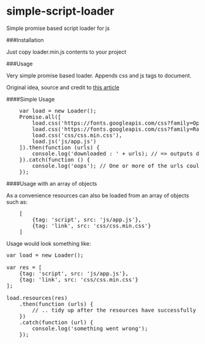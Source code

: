 # simple-script-loader

Simple promise based script loader for js

###Installation

Just copy loader.min.js contents to your project

###Usage

Very simple promise based loader. Appends css and js tags to document.

Original idea, source and credit to [this article](https://davidwalsh.name/javascript-loader)

####Simple Usage

<pre>
    var load = new Loader();
    Promise.all([
        load.css('https://fonts.googleapis.com/css?family=Open+Sans:400,600'),
        load.css('https://fonts.googleapis.com/css?family=Raleway:400,100,200,300,500,600'),
        load.css('css/css.min.css'),
        load.js('js/app.js')
    ]).then(function (urls) {
        console.log('downloaded : ' + urls); // => outputs downloaded : http....
    }).catch(function () {
        console.log('oops'); // One or more of the urls could not be downloaded
    });
</pre>

####Usage with an array of objects

As a convenience resources can also be loaded from an array of objects such as:

<pre>
    [
        {tag: 'script', src: 'js/app.js'},
        {tag: 'link', src: 'css/css.min.css'}
    ]
</pre>

Usage would look something like:

<pre>
var load = new Loader();

var res = [
    {tag: 'script', src: 'js/app.js'},
    {tag: 'link', src: 'css/css.min.css'}
];

load.resources(res)
    .then(function (urls) {
        // .. tidy up after the resources have successfully loaded
    })
    .catch(function (url) {
        console.log('something went wrong');
    });

</pre>